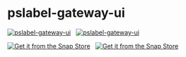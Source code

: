 # pslabel-gateway-ui

[![pslabel-gateway-ui](https://snapcraft.io/pslabel-gateway-ui/badge.svg)](https://snapcraft.io/pslabel-gateway-ui) &nbsp;
[![pslabel-gateway-ui](https://snapcraft.io/pslabel-gateway-ui/trending.svg?name=0)](https://snapcraft.io/pslabel-gateway-ui)


[![Get it from the Snap Store](https://snapcraft.io/en/light/install.svg)](https://snapcraft.io/pslabel-gateway-ui) &nbsp;
[![Get it from the Snap Store](https://snapcraft.io/en/dark/install.svg)](https://snapcraft.io/pslabel-gateway-ui)